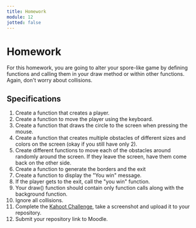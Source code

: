 ```yaml
---
title: Homework
module: 12
jotted: false
---
```


# Homework

For this homework, you are going to alter your spore-like game by defining functions and calling them in your draw method or within other functions. Again, don't worry about collisions.

## Specifications

1. Create a function that creates a player.
2. Create a function to move the player using the keyboard.
3. Create a function that draws the circle to the screen when pressing the mouse.
4. Create a function that creates multiple obstacles of different sizes and colors on the screen (okay if you still have only 2).
5. Create different functions to move each of the obstacles around randomly around the screen.  If they leave the screen, have them come back on the other side.
6. Create a function to generate the borders and the exit
7. Create a function to display the "You win" message.
8. If the player gets to the exit, call the "you win" function.
9. Your draw() function should contain only function calls along with the background function.
10. Ignore all collisions.
11. Complete the <a href="https://kahoot.it/challenge/09307270?challenge-id=84387498-97d5-4d82-ae4e-eabb1c94cf58_1604152693227" target="_new">Kahoot Challenge</a>, take a screenshot and upload it to your repository.
12. Submit your repository link to Moodle.